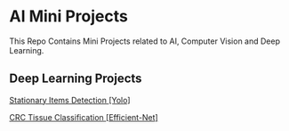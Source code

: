 # AI Mini Projects
This Repo Contains Mini Projects related to AI, Computer Vision and Deep Learning.


## Deep Learning Projects
[Stationary Items Detection [Yolo]](YOLO_For_Stationary_Items.ipynb)

[CRC Tissue Classification [Efficient-Net]](CRC_Tissue_Classification)
